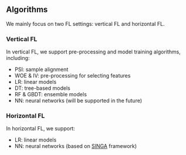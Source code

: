 ## Algorithms

We mainly focus on two FL settings: vertical FL and horizontal FL. 

### Vertical FL

In vertical FL, we support pre-processing and model training algorithms, including:
 * PSI: sample alignment
 * WOE & IV: pre-processing for selecting features
 * LR: linear models
 * DT: tree-based models
 * RF & GBDT: ensemble models
 * NN: neural networks (will be supported in the future)

### Horizontal FL 

In horizontal FL, we support:
 * LR: linear models
 * NN: neural networks (based on [SINGA](https://singa.apache.org/) framework)